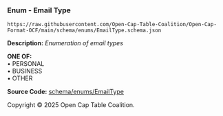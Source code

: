 ### Enum - Email Type

`https://raw.githubusercontent.com/Open-Cap-Table-Coalition/Open-Cap-Format-OCF/main/schema/enums/EmailType.schema.json`

**Description:** _Enumeration of email types_

**ONE OF:**</br>&bull; PERSONAL </br>&bull; BUSINESS </br>&bull; OTHER

**Source Code:** [schema/enums/EmailType](../../../../schema/enums/EmailType.schema.json)

Copyright © 2025 Open Cap Table Coalition.
